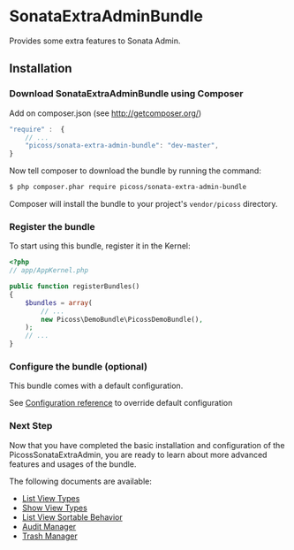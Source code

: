 SonataExtraAdminBundle
======================

Provides some extra features to Sonata Admin.

## Installation

### Download SonataExtraAdminBundle using Composer

Add on composer.json (see http://getcomposer.org/)

``` js
"require" :  {
    // ...
    "picoss/sonata-extra-admin-bundle": "dev-master",
}
```

Now tell composer to download the bundle by running the command:

``` bash
$ php composer.phar require picoss/sonata-extra-admin-bundle
```

Composer will install the bundle to your project's `vendor/picoss` directory.

### Register the bundle

To start using this bundle, register it in the Kernel:

``` php
<?php
// app/AppKernel.php

public function registerBundles()
{
    $bundles = array(
        // ...
        new Picoss\DemoBundle\PicossDemoBundle(),
    );
    // ...
}
```

### Configure the bundle (optional)

This bundle comes with a default configuration.

See [Configuration reference](http://github.com/picoss/SonataExtraAdminBundle/blob/master/Resources/doc/configuration_reference.md) to override default configuration

### Next Step

Now that you have completed the basic installation and configuration of the
PicossSonataExtraAdmin, you are ready to learn about more advanced features and usages
of the bundle.

The following documents are available:

- [List View Types](list_view_types.md)
- [Show View Types](show_view_types.md)
- [List View Sortable Behavior](list_view_sortable.md)
- [Audit Manager](audit_manager.md)
- [Trash Manager](trash_manager.md)
